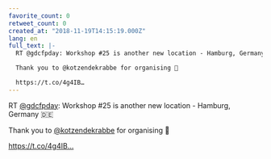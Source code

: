 ```yaml
---
favorite_count: 0
retweet_count: 0
created_at: "2018-11-19T14:15:19.000Z"
lang: en
full_text: |-
  RT @gdcfpday: Workshop #25 is another new location - Hamburg, Germany 🇩🇪

  Thank you to @kotzendekrabbe for organising 🎉

  https://t.co/4g4IB…
---
```


RT [@gdcfpday](https://twitter.com/gdcfpday): Workshop #25 is another new
location - Hamburg, Germany 🇩🇪

Thank you to [@kotzendekrabbe](https://twitter.com/kotzendekrabbe) for
organising 🎉

https://t.co/4g4IB…
